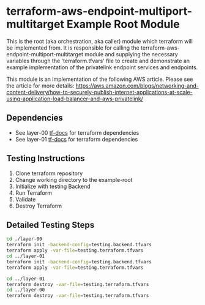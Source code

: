 # terraform-aws-endpoint-multiport-multitarget Example Root Module

This is the root (aka orchestration, aka caller) module which terraform will be implemented from.
It is responsible for calling the terraform-aws-endpoint-multiport-multitarget module and supplying the necessary variables
through the 'terraform.tfvars' file to create and demonstrate an example implementation of the
privatelink endpoint services and endpoints.

This module is an implementation of the following AWS article.  Please see the article for more details:
  https://aws.amazon.com/blogs/networking-and-content-delivery/how-to-securely-publish-internet-applications-at-scale-using-application-load-balancer-and-aws-privatelink/

## Dependencies
* See layer-00 [tf-docs](./layer-00/tf-docs.md) for terraform dependencies
* See layer-01 [tf-docs](./layer-01/tf-docs.md) for terraform dependencies

## Testing Instructions
1. Clone terraform repository
2. Change working directory to the example-root
3. Initialize with testing Backend
4. Run Terraform
5. Validate
6. Destroy Terraform

## Detailed Testing Steps
```bash
cd ./layer-00
terraform init -backend-config=testing.backend.tfvars
terraform apply -var-file=testing.terraform.tfvars
cd ../layer-01
terraform init -backend-config=testing.backend.tfvars
terraform apply -var-file=testing.terraform.tfvars

cd ../layer-01
terraform destroy -var-file=testing.terraform.tfvars
cd ../layer-00
terraform destroy -var-file=testing.terraform.tfvars
```
